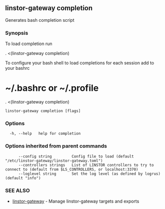 ## linstor-gateway completion

Generates bash completion script

### Synopsis

To load completion run

. <(linstor-gateway completion)

To configure your bash shell to load completions for each session add to your bashrc

# ~/.bashrc or ~/.profile
. <(linstor-gateway completion)

```
linstor-gateway completion [flags]
```

### Options

```
  -h, --help   help for completion
```

### Options inherited from parent commands

```
      --config string         Config file to load (default "/etc/linstor-gateway/linstor-gateway.toml")
      --controllers strings   List of LINSTOR controllers to try to connect to (default from $LS_CONTROLLERS, or localhost:3370)
      --loglevel string       Set the log level (as defined by logrus) (default "info")
```

### SEE ALSO

* [linstor-gateway](linstor-gateway.md)	 - Manage linstor-gateway targets and exports

